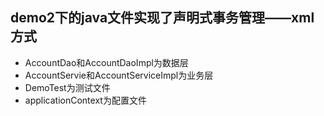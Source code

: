 ## demo2下的java文件实现了声明式事务管理——xml方式
+ AccountDao和AccountDaoImpl为数据层
+ AccountServie和AccountServiceImpl为业务层
+ DemoTest为测试文件
+ applicationContext为配置文件